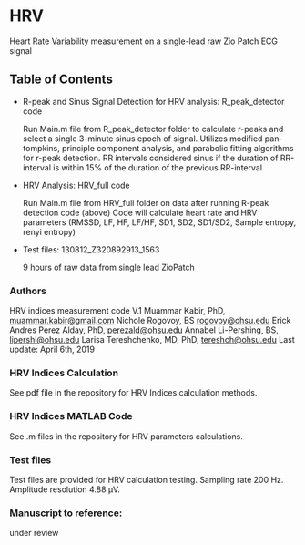 # HRV
Heart Rate Variability measurement on a single-lead raw Zio Patch ECG signal

## Table of Contents
  - R-peak and Sinus Signal Detection for HRV analysis: R_peak_detector code
  
      Run Main.m file from R_peak_detector folder to calculate r-peaks and select a single 3-minute sinus epoch of signal.
      Utilizes modified pan-tompkins, principle component analysis, and parabolic fitting algorithms for r-peak detection. 
      RR intervals considered sinus if the duration of RR-interval is within 15% of the duration of the previous RR-interval
      
  - HRV Analysis: HRV_full code
  
      Run Main.m file from HRV_full folder on data after running R-peak detection code (above)
      Code will calculate heart rate and HRV parameters (RMSSD, LF, HF, LF/HF, SD1, SD2, SD1/SD2, Sample entropy, renyi entropy)
  
  - Test files: 130812_Z320892913_1563
  
      9 hours of raw data from single lead ZioPatch
  
  
### Authors
HRV indices measurement code V.1
Muammar Kabir, PhD, <muammar.kabir@gmail.com>
Nichole Rogovoy, BS <rogovoy@ohsu.edu>
Erick Andres Perez Alday, PhD, <perezald@ohsu.edu>
Annabel Li-Pershing, BS, <lipershi@ohsu.edu>
Larisa Tereshchenko, MD, PhD, <tereshch@ohsu.edu>
Last update: April 6th, 2019
  
### HRV Indices Calculation
See pdf file in the repository for HRV Indices calculation methods.

### HRV Indices MATLAB Code
See .m files in the repository for HRV parameters calculations. 


### Test files
Test files are provided for HRV calculation testing. Sampling rate 200 Hz. Amplitude resolution 4.88 µV.


### Manuscript to reference:
under review
